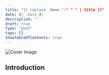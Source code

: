 ```yaml
---
title: "{{ replace .Name "-" " " | title }}"
date: {{ .Date }}
description: ""
draft: true
type: "post"
tags: []
showTableOfContents: true
---
```


![Cover Image](/images/posts/default/cover.png)

## Introduction
